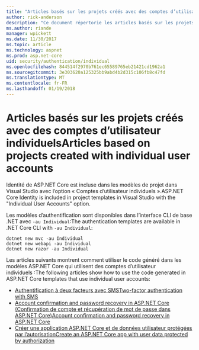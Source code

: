```yaml
---
title: "Articles basés sur les projets créés avec des comptes d’utilisateur individuels"
author: rick-anderson
description: "Ce document répertorie les articles basés sur les projets créés avec des comptes d’utilisateur individuels."
ms.author: riande
manager: wpickett
ms.date: 11/30/2017
ms.topic: article
ms.technology: aspnet
ms.prod: asp.net-core
uid: security/authentication/individual
ms.openlocfilehash: 844514f2970b761ec65589765eb21421cd1962a1
ms.sourcegitcommit: 3e303620a125325bb9abd4b2d315c106fb8c47fd
ms.translationtype: MT
ms.contentlocale: fr-FR
ms.lasthandoff: 01/19/2018
---
```

# <a name="articles-based-on-projects-created-with-individual-user-accounts"></a><span data-ttu-id="95b21-103">Articles basés sur les projets créés avec des comptes d’utilisateur individuels</span><span class="sxs-lookup"><span data-stu-id="95b21-103">Articles based on projects created with individual user accounts</span></span>

<span data-ttu-id="95b21-104">Identité de ASP.NET Core est incluse dans les modèles de projet dans Visual Studio avec l’option « Comptes d’utilisateur individuels ».</span><span class="sxs-lookup"><span data-stu-id="95b21-104">ASP.NET Core Identity is included in project templates in Visual Studio with the "Individual User Accounts" option.</span></span>

<span data-ttu-id="95b21-105">Les modèles d’authentification sont disponibles dans l’interface CLI de base .NET avec `-au Individual`:</span><span class="sxs-lookup"><span data-stu-id="95b21-105">The authentication templates are available in .NET Core CLI with `-au Individual`:</span></span>

```console
dotnet new mvc -au Individual
dotnet new webapi -au Individual
dotnet new razor -au Individual
```

<span data-ttu-id="95b21-106">Les articles suivants montrent comment utiliser le code généré dans les modèles ASP.NET Core qui utilisent des comptes d’utilisateur individuels :</span><span class="sxs-lookup"><span data-stu-id="95b21-106">The following articles show how to use the code generated in ASP.NET Core templates that use individual user accounts:</span></span>

* [<span data-ttu-id="95b21-107">Authentification à deux facteurs avec SMS</span><span class="sxs-lookup"><span data-stu-id="95b21-107">Two-factor authentication with SMS</span></span>](xref:security/authentication/2fa)
* [<span data-ttu-id="95b21-108">Account confirmation and password recovery in ASP.NET Core (Confirmation de compte et récupération de mot de passe dans ASP.NET Core)</span><span class="sxs-lookup"><span data-stu-id="95b21-108">Account confirmation and password recovery in ASP.NET Core</span></span>](xref:security/authentication/accconfirm)
* [<span data-ttu-id="95b21-109">Créer une application ASP.NET Core et de données utilisateur protégées par l’autorisation</span><span class="sxs-lookup"><span data-stu-id="95b21-109">Create an ASP.NET Core app with user data protected by authorization</span></span>](xref:security/authorization/secure-data)
